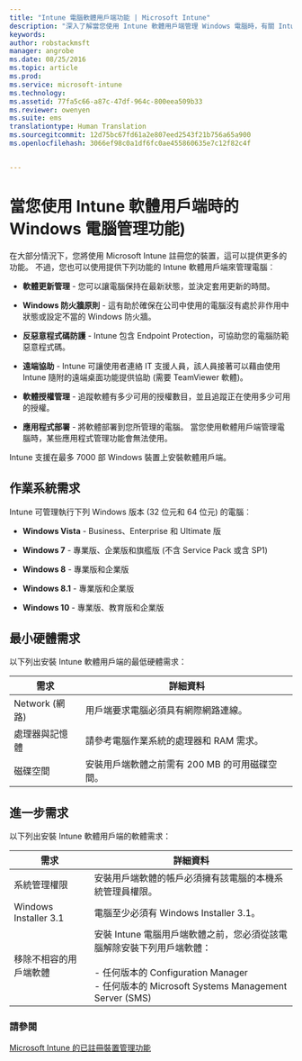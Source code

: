 ```yaml
---
title: "Intune 電腦軟體用戶端功能 | Microsoft Intune"
description: "深入了解當您使用 Intune 軟體用戶端管理 Windows 電腦時，有關 Intune 的功能。"
keywords: 
author: robstackmsft
manager: angrobe
ms.date: 08/25/2016
ms.topic: article
ms.prod: 
ms.service: microsoft-intune
ms.technology: 
ms.assetid: 77fa5c66-a87c-47df-964c-800eea509b33
ms.reviewer: owenyen
ms.suite: ems
translationtype: Human Translation
ms.sourcegitcommit: 12d75bc67fd61a2e807eed2543f21b756a65a900
ms.openlocfilehash: 3066ef98c0a1df6fc0ae455860635e7c12f82c4f


---
```


# 當您使用 Intune 軟體用戶端時的 Windows 電腦管理功能)
在大部分情況下，您將使用 Microsoft Intune 註冊您的裝置，這可以提供更多的功能。 不過，您也可以使用提供下列功能的 Intune 軟體用戶端來管理電腦︰

-   **軟體更新管理** - 您可以讓電腦保持在最新狀態，並決定套用更新的時間。

-   **Windows 防火牆原則** - 這有助於確保在公司中使用的電腦沒有處於非作用中狀態或設定不當的 Windows 防火牆。

-   **反惡意程式碼防護** - Intune 包含 Endpoint Protection，可協助您的電腦防範惡意程式碼。

-   **遠端協助** - Intune 可讓使用者連絡 IT 支援人員，該人員接著可以藉由使用 Intune 隨附的遠端桌面功能提供協助 (需要 TeamViewer 軟體)。

-   **軟體授權管理** - 追蹤軟體有多少可用的授權數目，並且追蹤正在使用多少可用的授權。
-   **應用程式部署** - 將軟體部署到您所管理的電腦。 當您使用軟體用戶端管理電腦時，某些應用程式管理功能會無法使用。


Intune 支援在最多 7000 部 Windows 裝置上安裝軟體用戶端。

## 作業系統需求
Intune 可管理執行下列 Windows 版本 (32 位元和 64 位元) 的電腦︰


-   **Windows Vista** - Business、Enterprise 和 Ultimate 版

-   **Windows 7** - 專業版、企業版和旗艦版 (不含 Service Pack 或含 SP1)

-   **Windows 8** - 專業版和企業版

-   **Windows 8.1** - 專業版和企業版

- **Windows 10** - 專業版、教育版和企業版


## 最小硬體需求
以下列出安裝 Intune 軟體用戶端的最低硬體需求：

|需求|詳細資料|
|---------------|--------------------|
|Network (網路)|用戶端要求電腦必須具有網際網路連線。|
|處理器與記憶體|請參考電腦作業系統的處理器和 RAM 需求。|
|磁碟空間|安裝用戶端軟體之前需有 200 MB 的可用磁碟空間。|

## 進一步需求
以下列出安裝 Intune 軟體用戶端的軟體需求：

|需求|詳細資料|
|---------------|--------------------|
|系統管理權限|安裝用戶端軟體的帳戶必須擁有該電腦的本機系統管理員權限。|
|Windows Installer 3.1|電腦至少必須有 Windows Installer 3.1。|
|移除不相容的用戶端軟體|安裝 Intune 電腦用戶端軟體之前，您必須從該電腦解除安裝下列用戶端軟體：<br /><br />-   任何版本的 Configuration Manager<br />-   任何版本的 Microsoft Systems Management Server (SMS)|

### 請參閱
[Microsoft Intune 的已註冊裝置管理功能](./mobile-device-management-capabilities-in-microsoft-intune.md)



<!--HONumber=Aug16_HO4-->


